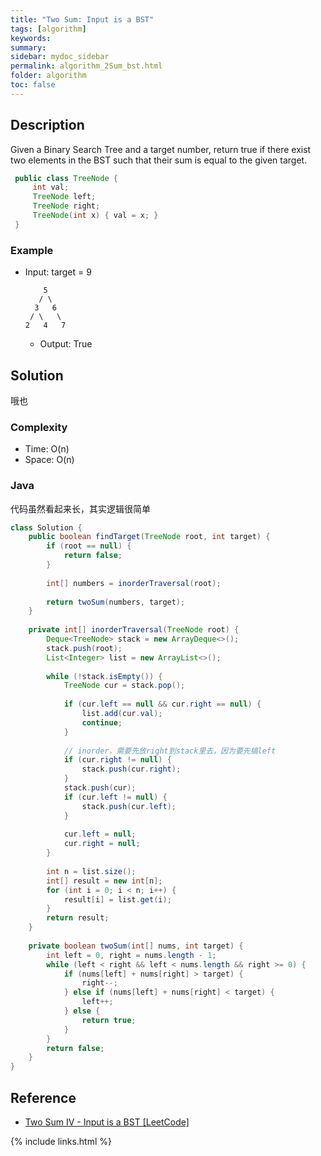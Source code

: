 ```yaml
---
title: "Two Sum: Input is a BST"
tags: [algorithm]
keywords:
summary:
sidebar: mydoc_sidebar
permalink: algorithm_2Sum_bst.html
folder: algorithm
toc: false
---
```


## Description
Given a Binary Search Tree and a target number, return true if there exist two elements in the BST such that their sum is equal to the given target.
```java
 public class TreeNode {
     int val;
     TreeNode left;
     TreeNode right;
     TreeNode(int x) { val = x; }
 }
```

### Example
* Input: target = 9
  ```
      5
     / \
    3   6
   / \   \
  2   4   7
  ```
  * Output: True

## Solution
哦也

### Complexity
* Time: O(n)
* Space: O(n)

### Java
代码虽然看起来长，其实逻辑很简单
```java
class Solution {
    public boolean findTarget(TreeNode root, int target) {
        if (root == null) {
            return false;
        }
        
        int[] numbers = inorderTraversal(root);
        
        return twoSum(numbers, target);
    }
    
    private int[] inorderTraversal(TreeNode root) {
        Deque<TreeNode> stack = new ArrayDeque<>();
        stack.push(root);
        List<Integer> list = new ArrayList<>();
        
        while (!stack.isEmpty()) {
            TreeNode cur = stack.pop();
            
            if (cur.left == null && cur.right == null) {
                list.add(cur.val);
                continue;
            }
            
            // inorder，需要先放right到stack里去，因为要先搞left
            if (cur.right != null) {
                stack.push(cur.right);
            }
            stack.push(cur);
            if (cur.left != null) {
                stack.push(cur.left);
            }
            
            cur.left = null;
            cur.right = null;
        }
        
        int n = list.size();
        int[] result = new int[n];
        for (int i = 0; i < n; i++) {
            result[i] = list.get(i);
        }
        return result;
    }
    
    private boolean twoSum(int[] nums, int target) {
        int left = 0, right = nums.length - 1;
        while (left < right && left < nums.length && right >= 0) {
            if (nums[left] + nums[right] > target) {
                right--;
            } else if (nums[left] + nums[right] < target) {
                left++;
            } else {
                return true;
            }
        }
        return false;
    }
}
```

## Reference
* [Two Sum IV - Input is a BST [LeetCode]](https://leetcode.com/problems/two-sum-iv-input-is-a-bst/description/)

{% include links.html %}
